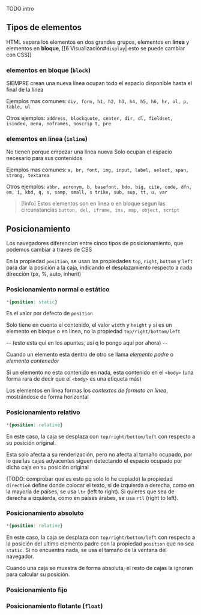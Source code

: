 TODO intro


## Tipos de elementos
HTML separa los elementos en dos grandes grupos, elementos en **línea** y elementos en **bloque**, [[6 Visualización#`display`| esto se puede cambiar con CSS]]

### elementos en bloque (`block`)
SIEMPRE crean una nueva línea
ocupan todo el espacio disponible hasta el final de la línea

Ejemplos mas comunes: `div, form, h1, h2, h3, h4, h5, h6, hr, ol, p, table, ul`

Otros ejemplos: `address, blockquote, center, dir, dl, fieldset, isindex, menu, noframes, noscrip t, pre`


### elementos en línea (`inline`)
No tienen porque empezar una línea nueva
Solo ocupan el espacio necesario para sus contenidos

Ejemplos mas comunes: `a, br, font, img, input, label, select, span, strong, textarea`

Otros ejemplos: `abbr, acronym, b, basefont, bdo, big, cite, code, dfn, em, i, kbd, q, s, samp, small, s trike, sub, sup, tt, u, var`

>[!info] Estos elementos son en linea o en bloque segun las circunstancias
>`button, del, iframe, ins, map, object, script`

## Posicionamiento
Los navegadores diferencian entre cinco tipos de posicionamiento, que podemos cambiar a traves de CSS

En la propiedad `position`, se usan las propiedades `top`, `right`, `bottom` y `left` para dar la posición a la caja, indicando el desplazamiento respecto a cada dirección (px, %, auto, inherit)


### Posicionamiento normal o estático
```css
*{position: static}
```

Es el valor por defecto de `position`

Solo tiene en cuenta el contenido, el valor `width` y `height` y si es un elemento en bloque o en línea, no la propiedad `top/right/bottom/left`

-- (esto esta qui en los apuntes, asi q lo pongo aquí por ahora) --

Cuando un elemento esta dentro de otro se llama *elemento padre* o *elemento contenedor*

Si un elemento no esta contenido en nada, esta contenido en el ``<body>`` (una forma rara de decir que el ``<body>`` es una etiqueta más)

Los elementos en línea formas los *contextos de formato en línea*, mostrándose de forma horizontal



### Posicionamiento relativo
```css
*{position: relative}
```
En este caso, la caja se desplaza con `top/right/bottom/left` con respecto a su posición original.

Esta solo afecta a su renderización, pero no afecta al tamaño ocupado, por lo que las cajas adyacentes siguen detectando el espacio ocupado por dicha caja en su posición original

(TODO: comprobar que es esto pq solo lo he copiado)
la propiedad `direction` define donde colocar el texto, si de izquierda a derecha, como en la mayoría de países, se usa `ltr` (left to right). Si quieres que sea de derecha a izquierda, como en países árabes, se usa `rtl` (right to left).

### Posicionamiento absoluto
```css
*{position: relative}
```
En este caso, la caja se desplaza con `top/right/bottom/left` con respecto a la posición del ultimo elemento padre con la propiedad `position` que no sea `static`. Si no encuentra nada, se usa el tamaño de la ventana del navegador.

Cuando una caja se muestra de forma absoluta, el resto de cajas la ignoran para calcular su posición.

### Posicionamiento fijo


### Posicionamiento flotante (``float``)



